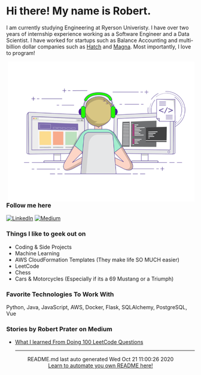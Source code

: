 # Hi there! My name is Robert.

I am currently studying Engineering at Ryerson Univeristy. I have over two years of internship experience working as a Software Engineer and a Data Scientist. I have worked for startups such as Balance Accounting and multi-billion dollar companies such as <a href='https://hatch.com'>Hatch</a> and <a href='https://magna.com'>Magna</a>. Most importantly, I love to program!


<img align="right" alt="GIF" src="https://raw.githubusercontent.com/devSouvik/devSouvik/master/gif3.gif" width="500"/>

### Follow me here
<a href="https://www.linkedin.com/in/r-prater/" target="_blank"><img alt="LinkedIn" src="https://img.shields.io/badge/linkedin-%230077B5.svg?&style=for-the-badge&logo=linkedin&logoColor=white" /></a>
<a href="https://medium.com/@robcprater" target="_blank"><img alt="Medium" src="https://img.shields.io/badge/medium-%2312100E.svg?&style=for-the-badge&logo=medium&logoColor=white" /></a>

### Things I like to geek out on
 - Coding & Side Projects
 - Machine Learning
 - AWS CloudFormation Templates (They make life SO MUCH easier)
 - LeetCode
 - Chess
 - Cars & Motorcycles (Especially if its a 69 Mustang or a Triumph)

### Favorite Technologies To Work With
Python, Java, JavaScript, AWS, Docker, Flask, SQLAlchemy, PostgreSQL, Vue

### Stories by Robert Prater on Medium
 - [What I learned From Doing 100 LeetCode Questions](https://medium.com/@robcprater/what-i-learned-from-doing-100-leetcode-questions-c44537cd1d6d?source=rss-3fcc6c71db0------2)<hr>
<div align="center">
README.md last auto generated Wed Oct 21 11:00:26 2020
<br>
<a href="https://towardsdatascience.com/auto-updating-your-github-profile-with-python-cde87b638168" target="_blank">Learn to automate you own README here!</a>
</div>
